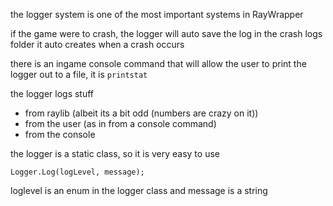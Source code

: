 the logger system is one of the most important systems in RayWrapper

if the game were to crash, the logger will auto save the log in the crash logs folder it auto creates when a crash occurs

there is an ingame console command that will allow the user to print the logger out to a file, it is `printstat`

the logger logs stuff 
- from raylib (albeit its a bit odd (numbers are crazy on it))
- from the user (as in from a console command)
- from the console

the logger is a static class, so it is very easy to use

`Logger.Log(logLevel, message);`

loglevel is an enum in the logger class and message is a string